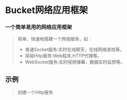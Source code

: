# Bucket网络应用框架
### 一个简单易用的网络应用框架

> 简单、快速地搭建一个网络服务，如：
>* 普通Socket服务:实时在线聊天，在线网络游戏等。
>* 简易Http服务:Web程序,HTTP代理等。
>* WebSocket服务:实时视频弹幕，数据实时监控等。
	
## 示例

> 创建一个Http服务
